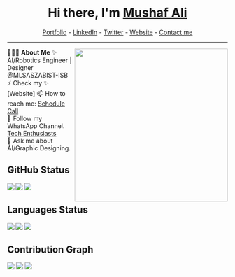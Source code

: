 <h1 align="center"> Hi there, I'm <a href="https://www.linkedin.com/in/mushafmir/">Mushaf Ali</a> </h1> 

<!--- Adding Header Elements -->
<p align="center">
  <a href="https://mushafmirdev.github.io/portfolio/">Portfolio</a> -
  <a href="https://www.linkedin.com/in/mushafmir/">LinkedIn</a> - 
  <a href="https://x.com/Mushafmir1850">Twitter</a> -
  <a href="https://mushafmirdev.github.io/portfolio/">Website</a> -
  <a href="https://topmate.io/mushaf_ali">Contact me</a> 
</p> 

-----------------------------------------------------------
👨🏻‍💻 **About Me**<img src="https://raw.githubusercontent.com/sanjay-kv/sanjay-kv/main/Assets/illustration.png" min-width="300px" max-width="300px" width="350px" align="right"> 
✨ AI/Robotics Engineer | Designer @MLSASZABIST-ISB <br>
⚡ Check my ✨ [Website]
📫 How to reach me: [Schedule Call](https://topmate.io/mushaf_ali) <br>
👯 Follow my WhatsApp Channel. [Tech Enthusiasts](https://whatsapp.com/channel/0029VarkCmE2UPBBlMNbEW2J)<br>
💬 Ask me about AI/Graphic Designing.<br>
## GitHub Status

<img  src="https://github-profile-summary-cards.vercel.app/api/cards/stats?username=mushafmirdev&theme=tokyonight"  align="left" >
<img  src="https://github-readme-streak-stats.herokuapp.com/?user=mushafmirdev&theme=tokyonight" >
<img  src="https://github-stats-lemon.vercel.app/api?username=mushafmirdev&show_icons=true&hide_border=true&theme=react" >




## Languages Status

<img  src="https://github-profile-summary-cards.vercel.app/api/cards/most-commit-language?username=mushafmirdev&theme=tokyonight"  align="left">
<img  src="https://github-readme-stats.vercel.app/api/top-langs/?username=mushafmirdev&theme=tokyonight"  >
<img  src="https://github-profile-summary-cards.vercel.app/api/cards/repos-per-language?username=mushafmirdev&theme=tokyonight" >


## Contribution Graph

<img  src="https://github-readme-activity-graph.vercel.app/graph?username=mushafmirdev&theme=react-dark" >
<img  src="https://github-profile-summary-cards.vercel.app/api/cards/profile-details?username=mushafmirdev&theme=tokyonight" >
<img  src="https://github-profile-summary-cards.vercel.app/api/cards/productive-time?username=mushafmirdev&theme=tokyonight">

<!--- Adding Tech Stack open Section -->

